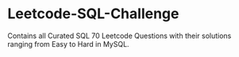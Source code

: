 # Leetcode-SQL-Challenge
Contains all Curated SQL 70 Leetcode Questions with their solutions ranging from Easy to Hard in MySQL.
